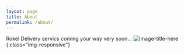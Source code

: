 ```yaml
---
layout: page
title: About
permalink: /about/
---
```


Rokel Delivery servics coming your way very soon...
![image-title-here](/images/to/DSC_0012.JPG){:class="img-responsive"}
